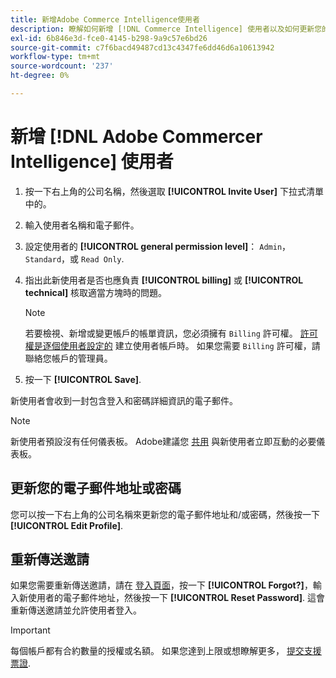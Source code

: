 ```yaml
---
title: 新增Adobe Commerce Intelligence使用者
description: 瞭解如何新增 [!DNL Commerce Intelligence] 使用者以及如何更新您的使用者名稱或密碼。
exl-id: 6b846e3d-fce0-4145-b298-9a9c57e6bd26
source-git-commit: c7f6bacd49487cd13c4347fe6dd46d6a10613942
workflow-type: tm+mt
source-wordcount: '237'
ht-degree: 0%

---
```


# 新增 [!DNL Adobe Commercer Intelligence] 使用者

1. 按一下右上角的公司名稱，然後選取 **[!UICONTROL Invite User]** 下拉式清單中的。
1. 輸入使用者名稱和電子郵件。
1. 設定使用者的 **[!UICONTROL general permission level]**： `Admin`， `Standard`，或 `Read Only`.
1. 指出此新使用者是否也應負責 **[!UICONTROL billing]** 或 **[!UICONTROL technical]** 核取適當方塊時的問題。

   >[!NOTE]
   >
   >若要檢視、新增或變更帳戶的帳單資訊，您必須擁有 `Billing` 許可權。 [許可權是逐個使用者設定的](../../administrator/user-management/user-management.md) 建立使用者帳戶時。 如果您需要 `Billing` 許可權，請聯絡您帳戶的管理員。

1. 按一下 **[!UICONTROL Save]**.

新使用者會收到一封包含登入和密碼詳細資訊的電子郵件。

>[!NOTE]
>
>新使用者預設沒有任何儀表板。 Adobe建議您 [共用](../../data-user/dashboards/share-dashboard-with-users.md) 與新使用者立即互動的必要儀表板。

## 更新您的電子郵件地址或密碼

您可以按一下右上角的公司名稱來更新您的電子郵件地址和/或密碼，然後按一下 **[!UICONTROL Edit Profile]**.

## 重新傳送邀請

如果您需要重新傳送邀請，請在 [登入頁面](https://dashboard.rjmetrics.com/v2/session/create)，按一下 **[!UICONTROL Forgot?]**，輸入新使用者的電子郵件地址，然後按一下 **[!UICONTROL Reset Password]**. 這會重新傳送邀請並允許使用者登入。

>[!IMPORTANT]
>
>每個帳戶都有合約數量的授權或名額。 如果您達到上限或想瞭解更多， [提交支援票證](https://experienceleague.adobe.com/docs/commerce-knowledge-base/kb/troubleshooting/miscellaneous/mbi-service-policies.html).
